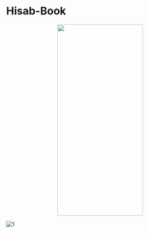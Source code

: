 # Hisab-Book

<p align="center">
  <img width="230" height="511" src="https://user-images.githubusercontent.com/34826092/177025525-a94e7910-890a-4113-aa12-7e4b33f4c5b2.jpg">
</p>

![1](https://user-images.githubusercontent.com/34826092/177025525-a94e7910-890a-4113-aa12-7e4b33f4c5b2.jpg)


